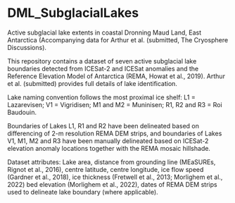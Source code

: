 # DML_SubglacialLakes
Active subglacial lake extents in coastal Dronning Maud Land, East Antarctica (Accompanying data for Arthur et al. (submitted, The Cryosphere Discussions). 

This repository contains a dataset of seven active subglacial lake boundaries detected from ICESat-2 and ICESat anomalies and the Reference Elevation Model of Antarctica (REMA, Howat et al., 2019). Arthur et al. (submitted) provides full details of lake identification.

Lake naming convention follows the most proximal ice shelf:
L1 = Lazarevisen; V1 = Vigridisen; M1 and M2 = Muninisen; R1, R2 and R3 = Roi Baudouin.

Boundaries of Lakes L1, R1 and R2 have been delineated based on differencing of 2-m resolution REMA DEM strips, and boundaries of Lakes V1, M1, M2 and R3 have been manually delineated based on ICESat-2 elevation anomaly locations together with the REMA mosaic hillshade.

Dataset attributes: Lake area, distance from grounding line (MEaSUREs, Rignot et al., 2016), centre latitude, centre longitude, ice flow speed (Gardner et al., 2018), ice thickness (Fretwell et al., 2013; Morlighem et al., 2022) bed elevation (Morlighem et al., 2022), dates of REMA DEM strips used to delineate lake boundary (where applicable). 
